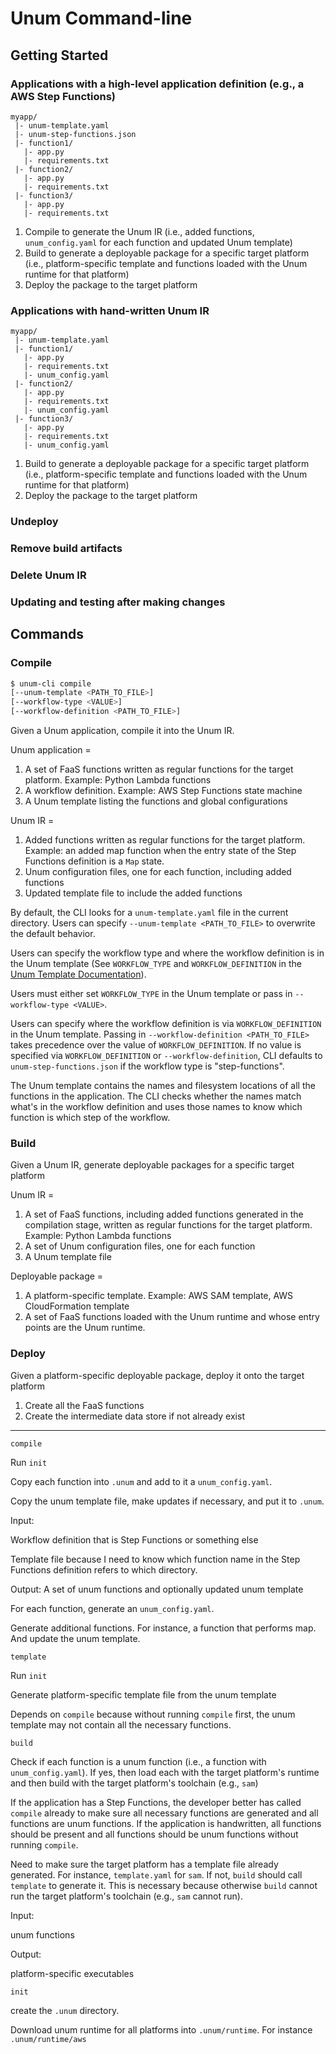 # Unum Command-line

## Getting Started

### Applications with a high-level application definition (e.g., a AWS Step Functions)

```text
myapp/
 |- unum-template.yaml
 |- unum-step-functions.json
 |- function1/
   |- app.py
   |- requirements.txt
 |- function2/
   |- app.py
   |- requirements.txt
 |- function3/
   |- app.py
   |- requirements.txt
```

1. Compile to generate the Unum IR (i.e., added functions,
   `unum_config.yaml` for each function and updated Unum template)
2. Build to generate a deployable package for a specific target platform
   (i.e., platform-specific template and functions loaded with the Unum
   runtime for that platform)
3. Deploy the package to the target platform

### Applications with hand-written Unum IR

```text
myapp/
 |- unum-template.yaml
 |- function1/
   |- app.py
   |- requirements.txt
   |- unum_config.yaml
 |- function2/
   |- app.py
   |- requirements.txt
   |- unum_config.yaml
 |- function3/
   |- app.py
   |- requirements.txt
   |- unum_config.yaml
```

1. Build to generate a deployable package for a specific target platform
   (i.e., platform-specific template and functions loaded with the Unum
   runtime for that platform)
2. Deploy the package to the target platform

### Undeploy

### Remove build artifacts

### Delete Unum IR

### Updating and testing after making changes



## Commands

### Compile

```bash
$ unum-cli compile
[--unum-template <PATH_TO_FILE>]
[--workflow-type <VALUE>]
[--workflow-definition <PATH_TO_FILE>]
```



Given a Unum application, compile it into the Unum IR.

Unum application = 

1. A set of FaaS functions written as regular functions for the target
   platform. Example: Python Lambda functions
2. A workflow definition. Example: AWS Step Functions state machine
3. A Unum template listing the functions and global configurations

Unum IR = 

1. Added functions written as regular functions for the target platform.
   Example: an added map function when the entry state of the Step Functions
   definition is a `Map` state.
2. Unum configuration files, one for each function, including added functions
3. Updated template file to include the added functions



By default, the CLI looks for a `unum-template.yaml` file in the current directory. Users can specify `--unum-template <PATH_TO_FILE>` to overwrite the default behavior.

Users can specify the workflow type and where the workflow definition is in the Unum template (See `WORKFLOW_TYPE` and `WORKFLOW_DEFINITION` in the [Unum Template Documentation]()).

Users must either set `WORKFLOW_TYPE` in the Unum template or  pass in `--workflow-type <VALUE>`.

Users can specify where the workflow definition is via `WORKFLOW_DEFINITION` in the Unum template. Passing in `--workflow-definition <PATH_TO_FILE>` takes precedence over the value of `WORKFLOW_DEFINITION`.  If no value is specified via `WORKFLOW_DEFINITION` or `--workflow-definition`, CLI defaults to `unum-step-functions.json` if the workflow type is "step-functions".

The Unum template contains the names and filesystem locations of all the functions in the application. The CLI checks whether the names match what's in the workflow definition and uses those names to know which function is which step of the workflow.





### Build

Given a Unum IR, generate deployable packages for a specific target platform

Unum IR = 

1. A set of FaaS functions, including added functions generated in the
   compilation stage, written as regular functions for the target platform.
   Example: Python Lambda functions
2. A set of Unum configuration files, one for each function
3. A Unum template file

Deployable package = 

1. A platform-specific template. Example: AWS SAM template, AWS CloudFormation
   template
2. A set of FaaS functions loaded with the Unum runtime and whose entry points
   are the Unum runtime.

### Deploy

Given a platform-specific deployable package, deploy it onto the target platform

1. Create all the FaaS functions
2. Create the intermediate data store if not already exist

----



`compile`

Run `init`

Copy each function into `.unum` and add to it a `unum_config.yaml`.

Copy the unum template file, make updates if necessary, and put it to `.unum`.

Input: 

Workflow definition that is Step Functions or something else

Template file because I need to know which function name in the Step Functions definition refers to which directory.

Output: A set of unum functions and optionally updated unum template

For each function, generate an `unum_config.yaml`.

Generate additional functions. For instance, a function that performs map. And update the unum template.

`template`

Run `init`

Generate platform-specific template file from the unum template

Depends on `compile` because without running `compile` first, the unum template may not contain all the necessary functions.

`build`

Check if each function is a unum function (i.e., a function with `unum_config.yaml`). If yes, then load each with the target platform's runtime and then build with the target platform's toolchain (e.g., `sam`)

If the application has a Step Functions, the developer better has called `compile` already to make sure all necessary functions are generated and all functions are unum functions. If the application is handwritten, all functions should be present and all functions should be unum functions without running `compile`.

Need to make sure the target platform has a template file already generated. For instance, `template.yaml` for `sam`. If not, `build` should call `template` to generate it. This is necessary because otherwise `build` cannot run the target platform's toolchain (e.g., `sam` cannot run).


Input:

unum functions

Output:

platform-specific executables


`init`

create the `.unum` directory. 

Download unum runtime for all platforms into `.unum/runtime`. For instance `.unum/runtime/aws`
